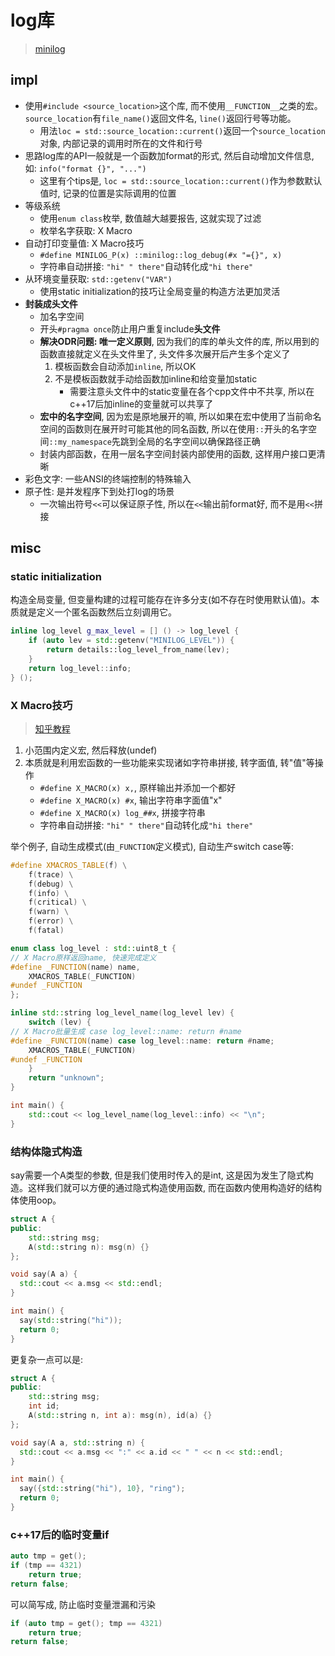 # log库

> [minilog](https://github.com/archibate/minilog)

## impl

- 使用`#include <source_location>`这个库, 而不使用`__FUNCTION__`之类的宏。`source_location`有`file_name()`返回文件名, `line()`返回行号等功能。
    * 用法`loc = std::source_location::current()`返回一个`source_location`对象, 内部记录的调用时所在的文件和行号
- 思路log库的API一般就是一个函数加format的形式, 然后自动增加文件信息, 如: `info("format {}", "...")`
    * 这里有个tips是, `loc = std::source_location::current()`作为参数默认值时, 记录的位置是实际调用的位置
- 等级系统
    * 使用`enum class`枚举, 数值越大越要报告, 这就实现了过滤
    * 枚举名字获取: X Macro
- 自动打印变量值: X Macro技巧
    * `#define MINILOG_P(x) ::minilog::log_debug(#x "={}", x)`
    * 字符串自动拼接: `"hi" " there"`自动转化成`"hi there"`
- 从环境变量获取: `std::getenv("VAR")`
    * 使用static initialization的技巧让全局变量的构造方法更加灵活 
- **封装成头文件**
    * 加名字空间
    * 开头`#pragma once`防止用户重复include**头文件**
    * **解决ODR问题: 唯一定义原则**, 因为我们的库的单头文件的库, 所以用到的函数直接就定义在头文件里了, 头文件多次展开后产生多个定义了
        1. 模板函数会自动添加`inline`, 所以OK
        2. 不是模板函数就手动给函数加inline和给变量加static
            - 需要注意头文件中的static变量在各个cpp文件中不共享, 所以在c++17后加inline的变量就可以共享了
    * **宏中的名字空间**, 因为宏是原地展开的嘛, 所以如果在宏中使用了当前命名空间的函数则在展开时可能其他的同名函数, 所以在使用`::`开头的名字空间`::my_namespace`先跳到全局的名字空间以确保路径正确
    * 封装内部函数，在用一层名字空间封装内部使用的函数, 这样用户接口更清晰
- 彩色文字: 一些ANSI的终端控制的特殊输入
- 原子性: 是并发程序下到处打log的场景
    * 一次输出符号`<<`可以保证原子性, 所以在`<<`输出前format好, 而不是用`<<`拼接


## misc

### static initialization

构造全局变量, 但变量构建的过程可能存在许多分支(如不存在时使用默认值)。本质就是定义一个匿名函数然后立刻调用它。

```cpp
inline log_level g_max_level = [] () -> log_level {
    if (auto lev = std::getenv("MINILOG_LEVEL")) {
        return details::log_level_from_name(lev);
    }
    return log_level::info;
} ();
```

### X Macro技巧

> [知乎教程](https://zhuanlan.zhihu.com/p/521073931)

1. 小范围内定义宏, 然后释放(undef)
2. 本质就是利用宏函数的一些功能来实现诸如字符串拼接, 转字面值, 转"值"等操作
    - `#define X_MACRO(x) x,`, 原样输出并添加一个都好
    - `#define X_MACRO(x) #x`, 输出字符串字面值"x"
    - `#define X_MACRO(x) log_##x`, 拼接字符串
    - 字符串自动拼接: `"hi" " there"`自动转化成`"hi there"`

举个例子, 自动生成模式(由`_FUNCTION`定义模式), 自动生产switch case等:

```cpp
#define XMACROS_TABLE(f) \
	f(trace) \
    f(debug) \
    f(info) \
    f(critical) \
    f(warn) \
    f(error) \
    f(fatal)

enum class log_level : std::uint8_t {
// X Macro原样返回name, 快速完成定义
#define _FUNCTION(name) name,
    XMACROS_TABLE(_FUNCTION)
#undef _FUNCTION
};

inline std::string log_level_name(log_level lev) {
    switch (lev) {
// X Macro批量生成 case log_level::name: return #name
#define _FUNCTION(name) case log_level::name: return #name;
    XMACROS_TABLE(_FUNCTION)
#undef _FUNCTION
    }
    return "unknown";
}

int main() {
	std::cout << log_level_name(log_level::info) << "\n";
}
```


### 结构体隐式构造

say需要一个A类型的参数, 但是我们使用时传入的是int, 这是因为发生了隐式构造。这样我们就可以方便的通过隐式构造使用函数, 而在函数内使用构造好的结构体使用oop。

```cpp
struct A {
public:
	std::string msg;
	A(std::string n): msg(n) {}
};

void say(A a) {
  std::cout << a.msg << std::endl;
}

int main() {
  say(std::string("hi"));
  return 0;
}
```

更复杂一点可以是:

```cpp
struct A {
public:
	std::string msg;
	int id;
	A(std::string n, int a): msg(n), id(a) {}
};

void say(A a, std::string n) {
  std::cout << a.msg << ":" << a.id << " " << n << std::endl;
}

int main() {
  say({std::string("hi"), 10}, "ring");
  return 0;
}
```

### c++17后的临时变量if

```cpp
auto tmp = get();
if (tmp == 4321)
    return true;
return false;
```

可以简写成, 防止临时变量泄漏和污染

```cpp
if (auto tmp = get(); tmp == 4321)
    return true;
return false;
```


